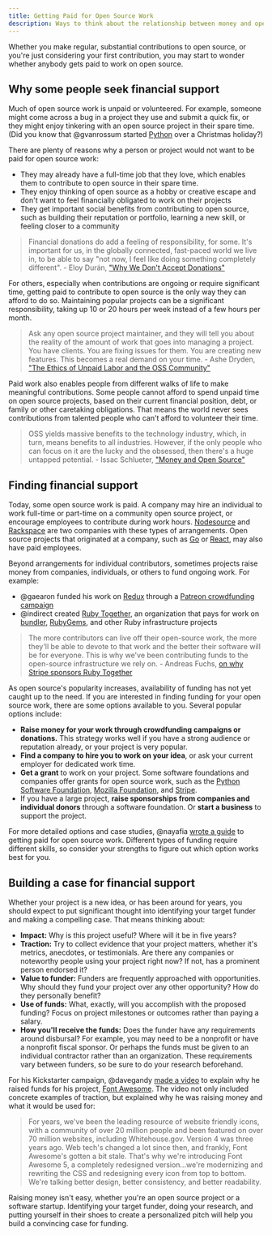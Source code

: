 ```yaml
---
title: Getting Paid for Open Source Work
description: Ways to think about the relationship between money and open source.
---
```


Whether you make regular, substantial contributions to open source, or you're just considering your first contribution, you may start to wonder whether anybody gets paid to work on open source.

## Why some people seek financial support

Much of open source work is unpaid or volunteered. For example, someone might come across a bug in a project they use and submit a quick fix, or they might enjoy tinkering with an open source project in their spare time. (Did you know that @gvanrossum started [Python](https://github.com/python) over a Christmas holiday?)

There are plenty of reasons why a person or project would not want to be paid for open source work:

* They may already have a full-time job that they love, which enables them to contribute to open source in their spare time.
* They enjoy thinking of open source as a hobby or creative escape and don't want to feel financially obligated to work on their projects
* They get important social benefits from contributing to open source, such as building their reputation or portfolio, learning a new skill, or feeling closer to a community

> Financial donations do add a feeling of responsibility, for some. It's important for us, in the globally connected, fast-paced world we live in, to be able to say "not now, I feel like doing something completely different". - Eloy Durán, ["Why We Don't Accept Donations"](http://blog.cocoapods.org/Why-we-dont-accept-donations/)

For others, especially when contributions are ongoing or require significant time, getting paid to contribute to open source is the only way they can afford to do so. Maintaining popular projects can be a significant responsibility, taking up 10 or 20 hours per week instead of a few hours per month.

> Ask any open source project maintainer, and they will tell you about the reality of the amount of work that goes into managing a project. You have clients. You are fixing issues for them. You are creating new features. This becomes a real demand on your time. - Ashe Dryden, ["The Ethics of Unpaid Labor and the OSS Community"](https://www.ashedryden.com/blog/the-ethics-of-unpaid-labor-and-the-oss-community)

Paid work also enables people from different walks of life to make meaningful contributions. Some people cannot afford to spend unpaid time on open source projects, based on their current financial position, debt, or family or other caretaking obligations. That means the world never sees contributions from talented people who can't afford to volunteer their time.

> OSS yields massive benefits to the technology industry, which, in turn, means benefits to all industries. However, if the only people who can focus on it are the lucky and the obsessed, then there's a huge untapped potential. - Issac Schlueter, ["Money and Open Source"](https://medium.com/open-source-life/money-and-open-source-d44a1953749c#.ftnd5qez0)

## Finding financial support

Today, some open source work is paid. A company may hire an individual to work full-time or part-time on a community open source project, or encourage employees to contribute during work hours. [Nodesource](https://github.com/nodesource) and [Rackspace](https://blog.rackspace.com/rackspaces-policy-on-contributing-to-open-source/) are two companies with these types of arrangements. Open source projects that originated at a company, such as [Go](https://github.com/golang) or [React](https://github.com/facebook/react), may also have paid employees.

Beyond arrangements for individual contributors, sometimes projects raise money from companies, individuals, or others to fund ongoing work. For example:

* @gaearon funded his work on [Redux](https://github.com/reactjs/redux) through a [Patreon crowdfunding campaign](http://redux.js.org/)
* @indirect created [Ruby Together](https://rubytogether.org/), an organization that pays for work on [bundler](https://github.com/bundler/bundler), [RubyGems](https://github.com/rubygems/rubygems), and other Ruby infrastructure projects

> The more contributors can live off their open-source work, the more they'll be able to devote to that work and the better their software will be for everyone. This is why we've been contributing funds to the open-source infrastructure we rely on. - Andreas Fuchs, [on why Stripe sponsors Ruby Together](https://rubytogether.org/)

As open source's popularity increases, availability of funding has not yet caught up to the need. If you are interested in finding funding for your open source work, there are some options available to you. Several popular options include:

* **Raise money for your work through crowdfunding campaigns or donations.** This strategy works well if you have a strong audience or reputation already, or your project is very popular.
* **Find a company to hire you to work on your idea**, or ask your current employer for dedicated work time.
* **Get a grant** to work on your project. Some software foundations and companies offer grants for open source work, such as the [Python Software Foundation](https://www.python.org/psf/grants/), [Mozilla Foundation](https://www.mozilla.org/en-US/grants/), and [Stripe](https://stripe.com/blog/open-source-retreat-2016).
* If you have a large project, **raise sponsorships from companies and individual donors** through a software foundation. Or **start a business** to support the project.

For more detailed options and case studies, @nayafia [wrote a guide](https://github.com/nayafia/lemonade-stand) to getting paid for open source work. Different types of funding require different skills, so consider your strengths to figure out which option works best for you.

## Building a case for financial support

Whether your project is a new idea, or has been around for years, you should expect to put significant thought into identifying your target funder and making a compelling case. That means thinking about:

* **Impact:** Why is this project useful? Where will it be in five years?
* **Traction:** Try to collect evidence that your project matters, whether it's metrics, anecdotes, or testimonials. Are there any companies or noteworthy people using your project right now? If not, has a prominent person endorsed it?
* **Value to funder:** Funders are frequently approached with opportunities. Why should they fund your project over any other opportunity? How do they personally benefit?
* **Use of funds:** What, exactly, will you accomplish with the proposed funding? Focus on project milestones or outcomes rather than paying a salary.
* **How you'll receive the funds:** Does the funder have any requirements around disbursal? For example, you may need to be a nonprofit or have a nonprofit fiscal sponsor. Or perhaps the funds must be given to an individual contractor rather than an organization. These requirements vary between funders, so be sure to do your research beforehand.

For his Kickstarter campaign, @davegandy [made a video](https://www.kickstarter.com/projects/232193852/font-awesome-5) to explain why he raised funds for his project, [Font Awesome](https://github.com/FortAwesome/Font-Awesome). The video not only included concrete examples of traction, but explained why he was raising money and what it would be used for:

> For years, we've been the leading resource of website friendly icons, with a community of over 20 million people and been featured on over 70 million websites, including Whitehouse.gov. Version 4 was three years ago. Web tech's changed a lot since then, and frankly, Font Awesome's gotten a bit stale. That's why we're introducing Font Awesome 5, a completely redesigned version...we're modernizing and rewriting the CSS and redesigning every icon from top to bottom. We're talking better design, better consistency, and better readability.

Raising money isn't easy, whether you're an open source project or a software startup. Identifying your target funder, doing your research, and putting yourself in their shoes to create a personalized pitch will help you build a convincing case for funding.
